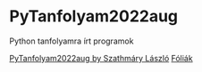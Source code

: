 # PyTanfolyam2022aug
Python tanfolyamra írt programok

[PyTanfolyam2022aug by Szathmáry László](https://arato.inf.unideb.hu/szathmary.laszlo/pmwiki/index.php?n=Acad.PyTanfolyam2022aug)
[Fóliák](https://jabbalaci.github.io/teaching-assets/hun/python/foliak/index.html)